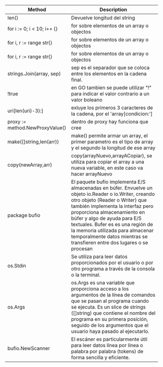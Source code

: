 | Method | Description |
| --- | --- |
| len() | Devuelve longitud del string |
| for i := 0; i < 10; i++ {} | for sobre elementos de un array o objectos |
| for i, r := range str{} | for sobre elementos de un array o objectos |
| for i, r := range str{} | for sobre elementos de un array o objectos |
| strings.Join(array, sep) | sep es el separador que se coloca entre los elementos en la cadena final.|
| !true | en GO tambien se puede utilizar "!" para indicar el valor contrario a un valor boleano |
| uri[len(uri)-3):] | exluye los primeros 3 caracteres de la cadena, por el 'array[condicion:']|
| proxy := method.NewProxyValue() | dentro de proxy hay funciona que cree |
| make([]string,len(arr)) | make() permite armar un array, el primer parametro es el tipo de array y el segundo la longitud de ese array  |
| copy(newArray,arr) | copy(arrayNuevo,arrayACopiar), se utiliza para copiar el array a una nueva variable, en este caso va hacer arrayNuevo |
| package bufio | El paquete bufio implementa E/S almacenadas en búfer. Envuelve un objeto io.Reader o io.Writer, creando otro objeto (Reader o Writer) que también implementa la interfaz pero proporciona almacenamiento en búfer y algo de ayuda para E/S textuales. Bufer es  es una región de la memoria utilizada para almacenar temporalmente datos mientras se transfieren entre dos lugares o se procesan|
| os.Stdin  | Se utiliza para leer datos proporcionados por el usuario o por otro programa a través de la consola o la terminal.|
| os.Args   | os.Args es una variable que proporciona acceso a los argumentos de la línea de comandos que se pasan al programa cuando se ejecuta. Es un slice de strings ([]string) que contiene el nombre del programa en su primera posición, seguido de los argumentos que el usuario haya pasado al ejecutarlo.|
| bufio.NewScanner | El escáner es particularmente útil para leer datos línea por línea o palabra por palabra (tokens) de forma sencilla y eficiente. |


